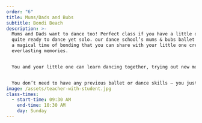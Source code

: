 ```yaml
---
order: "6"
title: Mums/Dads and Bubs
subtitle: Bondi Beach
description: >-
  Mums and Dads want to dance too! Perfect class if you have a little one not
  quite ready to dance yet solo. our dance school’s mums & bubs ballet class, is
  a magical time of bonding that you can share with your little one creating
  everlasting memories.


  You and your little one can learn dancing together, trying out new moves and testing your performance skills. Listen to the music and let little one express what they feel.


  You don’t need to have any previous ballet or dance skills – you just need to be ready to have a fabulous time with your dancer. Be ready to dance, move, sing, play and have plenty of fun – just like your little person!
image: /assets/teacher-with-student.jpg
class-times:
  - start-time: 09:30 AM
    end-time: 10:30 AM
    day: Sunday
---
```

